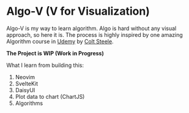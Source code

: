 # Algo-V (V for Visualization)

Algo-V is my way to learn algorithm. Algo is hard without any visual approach, so here it is. The process is highly inspired by one amazing Algorithm course in [Udemy](https://www.udemy.com/course/js-algorithms-and-data-structures-masterclass/) by [Colt Steele](https://www.udemy.com/user/coltsteele/).

**The Project is WIP (Work in Progress)**

What I learn from building this:

1. Neovim
2. SvelteKit
3. DaisyUI
4. Plot data to chart (ChartJS)
5. Algorithms
